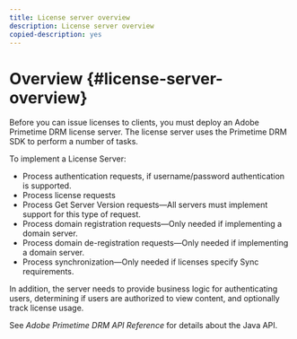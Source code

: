```yaml
---
title: License server overview
description: License server overview
copied-description: yes
---
```


# Overview {#license-server-overview}

Before you can issue licenses to clients, you must deploy an Adobe Primetime DRM license server. The license server uses the Primetime DRM SDK to perform a number of tasks.

To implement a License Server:

* Process authentication requests, if username/password authentication is supported. 
* Process license requests 
* Process Get Server Version requests—All servers must implement support for this type of request. 
* Process domain registration requests—Only needed if implementing a domain server. 
* Process domain de-registration requests—Only needed if implementing a domain server. 
* Process synchronization—Only needed if licenses specify Sync requirements.

In addition, the server needs to provide business logic for authenticating users, determining if users are authorized to view content, and optionally track license usage.

See *Adobe Primetime DRM API Reference* for details about the Java API. 
